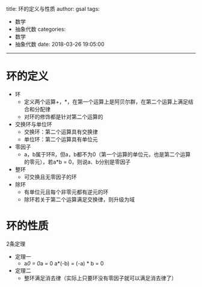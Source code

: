 title: 环的定义与性质
author: gsal
tags:
  - 数学
  - 抽象代数
categories:
  - 数学
  - 抽象代数
date: 2018-03-26 19:05:00
---

# 环的定义

- 环
    - 定义两个运算+，*，在第一个运算上是阿贝尔群，在第二个运算上满足结合和分配律
    - 对环的修饰都是针对第二个运算的
- 交换环与单位环
    - 交换环：第二个运算具有交换律
    - 单位环：第二个运算具有单位元
- 零因子
    - a，b属于环R，但a，b都不为0（第一个运算的单位元，也是第二个运算的零元），若a*b = 0，则说a、b分别是零因子
- 整环
    - 可交换且无零因子的环
- 除环
    - 有单位元且每个非零元都有逆元的环
    - 除环若关于第二个运算满足交换律，则升级为域

# 环的性质

2条定理
- 定理一
    - a*0 = 0*a = 0 a*(-b) = (-a) * b = 0
- 定理二
    - 整环满足消去律（实际上只要环没有零因子就可以满足消去律了）